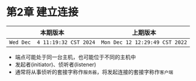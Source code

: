 # 第2章 建立连接

|本期版本| 上期版本
|:---:|:---:
`Wed Dec  4 11:19:32 CST 2024` | `Mon Dec 12 12:29:49 CST 2022`

* 端点可能处于同一台主机，也可能位于不同的主机中
* 发起者(initiator)、侦听者(listener)
* 通常将从事侦听的套接字称作`服务器`，将发起连接的套接字称作`客户端`